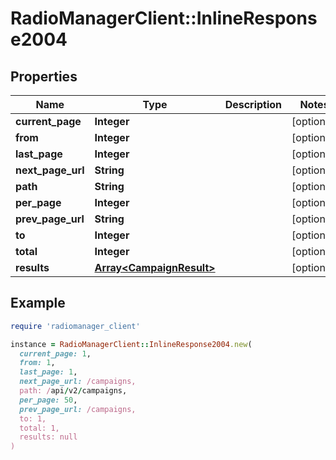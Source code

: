 # RadioManagerClient::InlineResponse2004

## Properties

| Name | Type | Description | Notes |
| ---- | ---- | ----------- | ----- |
| **current_page** | **Integer** |  | [optional] |
| **from** | **Integer** |  | [optional] |
| **last_page** | **Integer** |  | [optional] |
| **next_page_url** | **String** |  | [optional] |
| **path** | **String** |  | [optional] |
| **per_page** | **Integer** |  | [optional] |
| **prev_page_url** | **String** |  | [optional] |
| **to** | **Integer** |  | [optional] |
| **total** | **Integer** |  | [optional] |
| **results** | [**Array&lt;CampaignResult&gt;**](CampaignResult.md) |  | [optional] |

## Example

```ruby
require 'radiomanager_client'

instance = RadioManagerClient::InlineResponse2004.new(
  current_page: 1,
  from: 1,
  last_page: 1,
  next_page_url: /campaigns,
  path: /api/v2/campaigns,
  per_page: 50,
  prev_page_url: /campaigns,
  to: 1,
  total: 1,
  results: null
)
```

